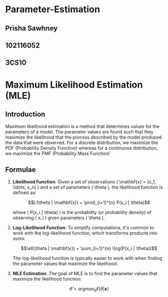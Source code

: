 # Parameter-Estimation
## Prisha Sawhney
## 102116052
## 3CS10

# Maximum Likelihood Estimation (MLE)

## Introduction
Maximum likelihood estimation is a method that determines values for the parameters of a model. The parameter values are found such that they maximize the likelihood that the process described by the model produced the data that were observed.
For a discrete distribution, we maximize the PDF (Probability Density Function) whereas for a continuous distribution, we maximize the PMF (Probability Mass Function)

## Formulae

1. **Likelihood Function**:
   Given a set of observations \( \mathbf{x} = (x_1, \ldots, x_n) \) and a set of parameters \( \theta \), the likelihood function is defined as:

   $$L(\theta | \mathbf{x}) = \prod_{i=1}^{n} P(x_i | \theta)$$

   where \( P(x_i | \theta) \) is the probability (or probability density) of observing \( x_i \) given parameters \( \theta \).

2. **Log-Likelihood Function**:
   To simplify computations, it's common to work with the log-likelihood function, which transforms products into sums:

   $$\ell(\theta | \mathbf{x}) = \sum_{i=1}^{n} \log(P(x_i | \theta))$$

   The log-likelihood function is typically easier to work with when finding the parameter values that maximize the likelihood.

3. **MLE Estimation**:
   The goal of MLE is to find the parameter values that maximize the likelihood function:

   $$\hat{\theta} = {argmax}_{\theta} \ell(\theta | \mathbf{x})$$


